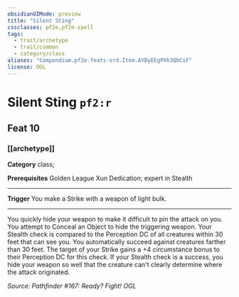```yaml
---
obsidianUIMode: preview
title: "Silent Sting"
cssclasses: pf2e,pf2e-spell
tags:
  - trait/archetype
  - trait/common
  - category/class
aliases: "Compendium.pf2e.feats-srd.Item.AYByEEgPXk3QbCiF"
license: OGL
---
```

# Silent Sting `pf2:r`
## Feat 10
### [[archetype]]

**Category** class; 



**Prerequisites** Golden League Xun Dedication; expert in Stealth
* * *
**Trigger** You make a Strike with a weapon of light bulk.

* * *

You quickly hide your weapon to make it difficult to pin the attack on you. You attempt to Conceal an Object to hide the triggering weapon. Your Stealth check is compared to the Perception DC of all creatures within 30 feet that can see you. You automatically succeed against creatures farther than 30 feet. The target of your Strike gains a +4 circumstance bonus to their Perception DC for this check. If your Stealth check is a success, you hide your weapon so well that the creature can't clearly determine where the attack originated.

*Source: Pathfinder #167: Ready? Fight!*
*OGL*